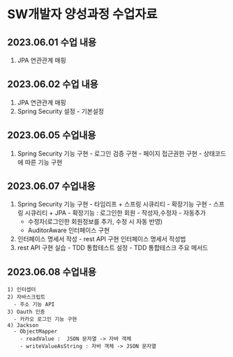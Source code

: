# SW개발자 양성과정 수업자료

## 2023.06.01 수업 내용
  1) JPA 연관관계 매핑
## 2023.06.02 수업 내용
  1) JPA 연관관계 매핑
  2) Spring Security 설정
    - 기본설정
## 2023.06.05 수업내용
  1) Spring Security 기능 구현
    - 로그인 검증 구현
    - 페이지 접근권한 구현
    - 상태코드에 따른 기능 구현
## 2023.06.07 수업내용
  1) Spring Security 기능 구현
    - 타임리프 + 스프링 시큐리티 - 확장기능 구현
    - 스프링 시큐리티 + JPA - 확장기능 : 로그인한 회원 - 작성자,수정자 - 자동추가
      - 수정자(로그인한 회원정보를 추가, 수정 시 자동 반영)
      - AuditorAware 인터페이스 구현
  2) 인터페이스 명세서 작성
    - rest API 구현 인터페이스 명세서 작성법
  3) rest API 구현 실습
    - TDD 통합테스트 설정
    - TDD 통합테스크 주요 메서드
## 2023.06.08 수업내용
    1) 인터셉터
    2) 자바스크립트
      - 주소 기능 API
    3) Oauth 인증
      - 카카오 로그인 기능 구현
    4) Jackson
      - ObjectMapper
        - readValue :  JSON 문자열 -> 자바 객체
        - writeValueAsString : 자바 객체 -> JSON 문자열


